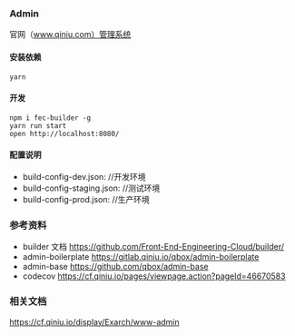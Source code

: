 ### Admin

官网（www.qiniu.com）管理系统

#### 安装依赖

```shell
yarn
```

#### 开发

```shell
npm i fec-builder -g
yarn run start
open http://localhost:8080/
```

#### 配置说明

+ build-config-dev.json:     //开发环境
+ build-config-staging.json:    //测试环境
+ build-config-prod.json:    //生产环境

### 参考资料

- builder 文档 https://github.com/Front-End-Engineering-Cloud/builder/
- admin-boilerplate https://gitlab.qiniu.io/qbox/admin-boilerplate
- admin-base https://github.com/qbox/admin-base
- codecov https://cf.qiniu.io/pages/viewpage.action?pageId=46670583

### 相关文档

https://cf.qiniu.io/display/Exarch/www-admin
